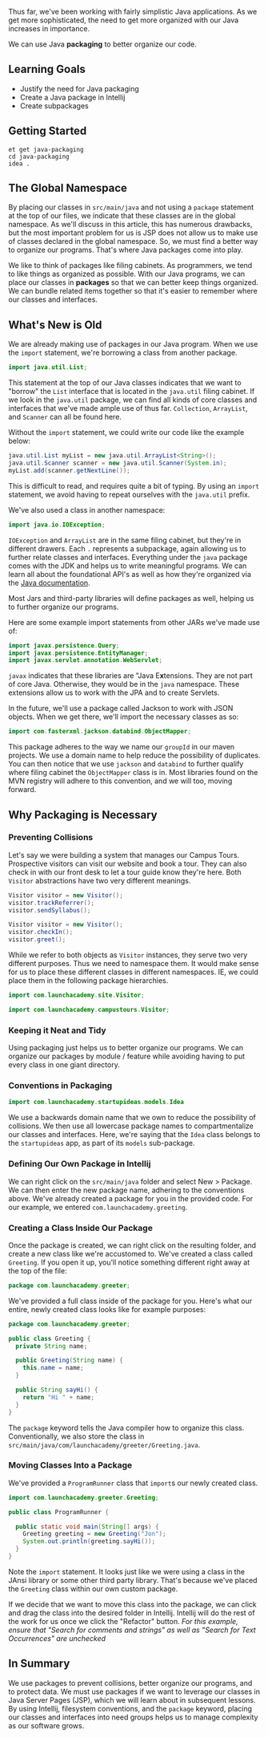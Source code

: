 Thus far, we've been working with fairly simplistic Java applications. As we get more sophisticated, the need to get more organized with our Java increases in importance.

We can use Java **packaging** to better organize our code.

## Learning Goals

- Justify the need for Java packaging
- Create a Java package in Intellij
- Create subpackages

## Getting Started

```no-highlight
et get java-packaging
cd java-packaging
idea .
```

## The Global Namespace

By placing our classes in `src/main/java` and not using a `package` statement at the top of our files, we indicate that these classes are in the global namespace. As we'll discuss in this article, this has numerous drawbacks, but the most important problem for us is JSP does not allow us to make use of classes declared in the global namespace. So, we must find a better way to organize our programs. That's where Java packages come into play.

We like to think of packages like filing cabinets. As programmers, we tend to like things as organized as possible. With our Java programs, we can place our classes in **packages** so that we can better keep things organized. We can bundle related items together so that it's easier to remember where our classes and interfaces.

## What's New is Old

We are already making use of packages in our Java program. When we use the `import` statement, we're borrowing a class from another package.

```java
import java.util.List;
```

This statement at the top of our Java classes indicates that we want to "borrow" the `List` interface that is located in the `java.util` filing cabinet. If we look in the `java.util` package, we can find all kinds of core classes and interfaces that we've made ample use of thus far. `Collection`, `ArrayList`, and `Scanner` can all be found here.

Without the `import` statement, we could write our code like the example below:

```java
java.util.List myList = new java.util.ArrayList<String>();
java.util.Scanner scanner = new java.util.Scanner(System.in);
myList.add(scanner.getNextLine());
```

This is difficult to read, and requires quite a bit of typing. By using an `import` statement, we avoid having to repeat ourselves with the `java.util` prefix.

We've also used a class in another namespace:

```java
import java.io.IOException;
```

`IOException` and `ArrayList` are in the same filing cabinet, but they're in different drawers. Each `.` represents a subpackage, again allowing us to further relate classes and interfaces. Everything under the `java` package comes with the JDK and helps us to write meaningful programs. We can learn all about the foundational API's as well as how they're organized via the [Java documentation][java-package-docs].

Most Jars and third-party libraries will define packages as well, helping us to further organize our programs.

Here are some example import statements from other JARs we've made use of:

```java
import javax.persistence.Query;
import javax.persistence.EntityManager;
import javax.servlet.annotation.WebServlet;
```

`javax` indicates that these libraries are "Java E**x**tensions. They are not part of core Java. Otherwise, they would be in the `java` namespace. These extensions allow us to work with the JPA and to create Servlets.

In the future, we'll use a package called Jackson to work with JSON objects. When we get there, we'll import the necessary classes as so:

```java
import com.fasterxml.jackson.databind.ObjectMapper;
```

This package adheres to the way we name our `groupId` in our maven projects. We use a domain name to help reduce the possibility of duplicates. You can then notice that we use `jackson` and `databind` to further qualify where filing cabinet the `ObjectMapper` class is in. Most libraries found on the MVN registry will adhere to this convention, and we will too, moving forward.

## Why Packaging is Necessary

### Preventing Collisions

Let's say we were building a system that manages our Campus Tours. Prospective visitors can visit our website and book a tour. They can also check in with our front desk to let a tour guide know they're here. Both `Visitor` abstractions have two very different meanings.

```java
Visitor visitor = new Visitor();
visitor.trackReferrer();
visitor.sendSyllabus();
```

```java
Visitor visitor = new Visitor();
visitor.checkIn();
visitor.greet();
```

While we refer to both objects as `Visitor` instances, they serve two very different purposes. Thus we need to namespace them. It would make sense for us to place these different classes in different namespaces. IE, we could place them in the following package hierarchies.

```java
import com.launchacademy.site.Visitor;
```

```java
import com.launchacademy.campustours.Visitor;
```

### Keeping it Neat and Tidy

Using packaging just helps us to better organize our programs. We can organize our packages by module / feature while avoiding having to put every class in one giant directory.

### Conventions in Packaging

```java
import com.launchacademy.startupideas.models.Idea
```

We use a backwards domain name that we own to reduce the possibility of collisions. We then use all lowercase package names to compartmentalize our classes and interfaces. Here, we're saying that the `Idea` class belongs to the `startupideas` app, as part of its `models` sub-package.

### Defining Our Own Package in Intellij

We can right click on the `src/main/java` folder and select New > Package. We can then enter the new package name, adhering to the conventions above. We've already created a package for you in the provided code. For our example, we entered `com.launchacademy.greeting`.

### Creating a Class Inside Our Package

Once the package is created, we can right click on the resulting folder, and create a new class like we're accustomed to. We've created a class called `Greeting`. If you open it up, you'll notice something different right away at the top of the file:

```java
package com.launchacademy.greeter;
```

We've provided a full class inside of the package for you. Here's what our entire, newly created class looks like for example purposes:

```java
package com.launchacademy.greeter;

public class Greeting {
  private String name;

  public Greeting(String name) {
    this.name = name;
  }

  public String sayHi() {
    return "Hi " + name;
  }
}
```

The `package` keyword tells the Java compiler how to organize this class. Conventionally, we also store the class in `src/main/java/com/launchacademy/greeter/Greeting.java`.

### Moving Classes Into a Package

We've provided a `ProgramRunner` class that `import`s our newly created class.

```java
import com.launchacademy.greeter.Greeting;

public class ProgramRunner {

  public static void main(String[] args) {
    Greeting greeting = new Greeting("Jon");
    System.out.println(greeting.sayHi());
  }
}
```

Note the `import` statement. It looks just like we were using a class in the JAnsi library or some other third party library. That's because we've placed the `Greeting` class within our own custom package.

If we decide that we want to move this class into the package, we can click and drag the class into the desired folder in Intellij. Intellij will do the rest of the work for us once we click the "Refactor" button. _For this example, ensure that "Search for comments and strings" as well as "Search for Text Occurrences" are unchecked_

## In Summary

We use packages to prevent collisions, better organize our programs, and to protect data. We must use packages if we want to leverage our classes in Java Server Pages (JSP), which we will learn about in subsequent lessons. By using Intellij, filesystem conventions, and the `package` keyword, placing our classes and interfaces into need groups helps us to manage complexity as our software grows.

[java-package-docs]:https://docs.oracle.com/en/java/javase/11/docs/api/java.base/module-summary.html
